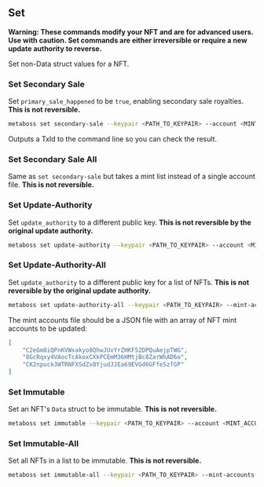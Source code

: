 ## Set

**Warning: These commands modify your NFT and are for advanced users. Use with caution. 
Set commands are either irreversible or require a new update authority to reverse.**

Set non-Data struct values for a NFT.

### Set Secondary Sale 

Set `primary_sale_happened` to be `true`, enabling secondary sale royalties. **This is not reversible.**

```bash
metaboss set secondary-sale --keypair <PATH_TO_KEYPAIR> --account <MINT_ACCOUNT>
```

Outputs a TxId to the command line so you can check the result.

### Set Secondary Sale All

Same as `set secondary-sale` but takes a mint list instead of a single account file. **This is not reversible.**

### Set Update-Authority

Set `update_authority` to a different public key. **This is not reversible by the original update authority.**

```bash
metaboss set update-authority --keypair <PATH_TO_KEYPAIR> --account <MINT_ACCOUNT> --new-update-authority <NEW_UPDATE_AUTHORITY>
```

### Set Update-Authority-All

Set `update_authority` to a different public key for a list of NFTs. **This is not reversible by the original update authority.**

```bash
metaboss set update-authority-all --keypair <PATH_TO_KEYPAIR> --mint-accounts-file <PATH_TO_MINT_ACCOUNTS> --new-update-authority <NEW_UPDATE_AUTHORITY>
```

The mint accounts file should be a JSON file with an array of NFT mint accounts to be updated:

```json
[
    "C2eGm8iQPnKVWxakyo8QhwJUvYrZHKF52DPQuAejpTWG",
    "8GcRqxy4VAocTcAkoxCXkPCEmM36HMtjBc8ZarWhAD6o",
    "CK2npuck3WTRNFXSdZv8YjudJJEa69EVGd6GFfeSzfGP"
]
```

### Set Immutable

Set an NFT's `Data` struct to be immutable. **This is not reversible.**

```bash
metaboss set immutable --keypair <PATH_TO_KEYPAIR> --account <MINT_ACCOUNT>
```

### Set Immutable-All

Set all NFTs in a list to be immutable. **This is not reversible.**

```bash
metaboss set immutable-all --keypair <PATH_TO_KEYPAIR> --mint-accounts-file <PATH_TO_MINT_ACCOUNTS>
```